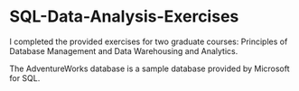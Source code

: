 # SQL-Data-Analysis-Exercises

I completed the provided exercises for two graduate courses: Principles of Database Management and Data Warehousing and Analytics. 

The AdventureWorks database is a sample database provided by Microsoft for SQL.

